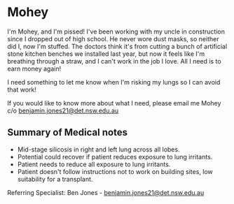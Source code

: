 # Mohey
I'm Mohey, and I'm pissed! I've been working with my uncle in construction since I dropped out of high school. He never wore dust masks, so neither did I, now I'm stuffed. The doctors think it's from cutting a bunch of artificial stone kitchen benches we installed last year, but now it feels like I'm breathing through a straw, and I can't work in the job I love. All I need is to earn money again!

I need something to let me know when I'm risking my lungs so I can avoid that work!

If you would like to know more about what I need, please email me Mohey c/o benjamin.jones21@det.nsw.edu.au

## Summary of Medical notes
- Mid-stage silicosis in right and left lung across all lobes.
- Potential could recover if patient reduces exposure to lung irritants.
- Patient needs to reduce all exposure to lung irritants.
- Patient doesn't follow instructions not to work on building sites, low suitability for a transplant.

Referring Specialist: Ben Jones - benjamin.jones21@det.nsw.edu.au
